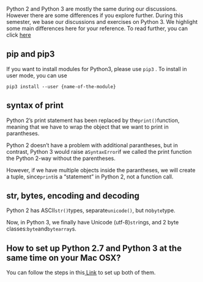 Python 2 and Python 3 are mostly the same during our discussions. However there are some differences if you explore further. During this semester, we base our discussions and exercises on Python 3. We highlight some main differences here for your reference. To read further, you can click [here](http://sebastianraschka.com/Articles/2014_python_2_3_key_diff.html#the-print-function)

## pip and pip3

If you want to install modules for Python3, please use `pip3` . To install in user mode, you can use

```
pip3 install --user {name-of-the-module}
```

## syntax of print

Python 2’s print statement has been replaced by the`print()`function, meaning that we have to wrap the object that we want to print in parantheses.

Python 2 doesn’t have a problem with additional parantheses, but in contrast, Python 3 would raise a`SyntaxError`if we called the print function the Python 2-way without the parentheses.

However, if we have multiple objects inside the parantheses, we will create a tuple, since`print`is a “statement” in Python 2, not a function call.

## str, bytes, encoding and decoding

Python 2 has ASCII`str()`types, separate`unicode()`, but no`byte`type.

Now, in Python 3, we finally have Unicode \(utf-8\)`str`ings, and 2 byte classes:`byte`and`bytearray`s.

## How to set up Python 2.7 and Python 3 at the same time on your Mac OSX?

You can follow the steps in this[ Link](https://stringpiggy.hpd.io/mac-osx-python3-dual-install/#step1) to set up both of them. 

